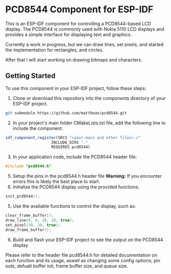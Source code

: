 # PCD8544 Component for ESP-IDF

This is an ESP-IDF component for controlling a PCD8544-based LCD display. The PCD8544 is commonly used with Nokia 5110 LCD displays and provides a simple interface for displaying text and graphics.

Currently a work in progress, but we can draw lines, set pixels, and started the implementation for rectangles, and circles.

After that I will start working on drawing bitmaps and characters.

## Getting Started

To use this component in your ESP-IDF project, follow these steps:

1. Clone or download this repository into the components directory of your ESP-IDF project.

```bash
git submodule https://github.com/mattboan/pcd8544.git
```

2. In your project's main folder CMakeLists.txt file, add the following line to include the component:

```cmake
idf_component_register(SRCS "<your-main and other files>.c"
                    INCLUDE_DIRS "."
                    REQUIRES pcd8544)
```

3. In your application code, include the PCD8544 header file:

```c
#include "pcd8544.h"
```

5. Setup the pins in the pcd8544.h header file <b>Warning:</b> If you encounter errors this is likely the best place to start.
6. Initialize the PCD8544 display using the provided functions:

```c
init_pcd8544();

```

5. Use the available functions to control the display, such as:

```c
clear_frame_buffer();
draw_line(0, 0, 20, 20, true);
set_pixel(30, 30, true);
draw_frame_buffer();
```

6. Build and flash your ESP-IDF project to see the output on the PCD8544 display.

Please refer to the header file pcd8544.h for detailed documentation on each function and its usage, aswell as changing some config options; pin outs, defualt buffer init, frame buffer size, and queue size.
